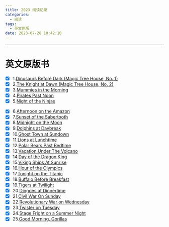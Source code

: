 ```yaml
---
title: 2023 阅读记录
categories:
  - 阅读
tags:
  - 英文原版
date: 2023-07-28 10:42:10
---
```


---

# 英文原版书

- [x] 1.[Dinosaurs Before Dark (Magic Tree House, No. 1)](https://www.amazon.com/Dinosaurs-Before-Dark-Magic-House/dp/0679824111/ref=sr_1_1?crid=1A9XM3ZS88ZC2&keywords=dinosaurs+before+dark+magic+tree+house%2C+no.+1&qid=1690514336&sprefix=%2Caps%2C442&sr=8-1)
- [x] 2.[The Knight at Dawn (Magic Tree House, No. 2)](https://www.amazon.com/Knight-Dawn-Magic-Tree-House/dp/067982412X/ref=sr_1_1?keywords=the+knight+at+dawn&qid=1690856230&s=books&sprefix=the+knight+at+%2Cstripbooks-intl-ship%2C474&sr=1-1)
- [x] 3.[Mummies in the Morning](https://www.amazon.com/Mummies-Morning-Magic-Tree-House/dp/0679824243/ref=sr_1_1?keywords=mummies+in+the+morning&qid=1691631796&s=books&sprefix=mum%2Cstripbooks-intl-ship%2C295&sr=1-1)
- [x] 4.[Pirates Past Noon](https://www.amazon.com/gp/product/0679824251?ref_=dbs_m_mng_rwt_calw_tpbk_3&storeType=ebooks&qid=1691631796&sr=1-1)
- [x] 5.[Night of the Ninjas](https://www.amazon.com/gp/product/0679863710?ref_=dbs_m_mng_rwt_calw_tpbk_4&storeType=ebooks&qid=1691631796&sr=1-1)

<!-- more -->

- [x] 6.[Afternoon on the Amazon](https://www.amazon.com/gp/product/0679863729?ref_=dbs_m_mng_rwt_calw_tpbk_5&storeType=ebooks&qid=1691631796&sr=1-1)
- [x] 7.[Sunset of the Sabertooth](https://www.amazon.com/gp/product/0679863737?ref_=dbs_m_mng_rwt_calw_tpbk_6&storeType=ebooks&qid=1691631796&sr=1-1)
- [x] 8.[Midnight on the Moon](https://www.amazon.com/gp/product/0679863745?ref_=dbs_m_mng_rwt_calw_tpbk_7&storeType=ebooks&qid=1691631796&sr=1-1)
- [x] 9.[Dolphins at Daybreak](https://www.amazon.com/gp/product/067988338X?ref_=dbs_m_mng_rwt_calw_tpbk_8&storeType=ebooks&qid=1691631796&sr=1-1)
- [x] 10.[Ghost Town at Sundown](https://www.amazon.com/gp/product/0679883398?ref_=dbs_m_mng_rwt_calw_tpbk_9&storeType=ebooks&qid=1691631796&sr=1-1)
- [x] 11.[Lions at Lunchtime](https://www.amazon.com/gp/product/0679883401?ref_=dbs_m_mng_rwt_calw_tpbk_10&storeType=ebooks&qid=1691631796&sr=1-1)
- [x] 12.[Polar Bears Past Bedtime](https://www.amazon.com/gp/product/067988341X?ref_=dbs_m_mng_rwt_calw_tpbk_11&storeType=ebooks&qid=1691631796&sr=1-1)
- [x] 13.[Vacation Under The Volcano](https://www.amazon.com/gp/product/0679890505?ref_=dbs_m_mng_rwt_calw_tpbk_12&storeType=ebooks&qid=1691631796&sr=1-1)
- [x] 14.[Day of the Dragon King](https://www.amazon.com/gp/product/0679890513?ref_=dbs_m_mng_rwt_calw_tpbk_13&storeType=ebooks&qid=1691631796&sr=1-1)
- [x] 15.[Viking Ships At Sunrise](https://www.amazon.com/gp/product/0679890610?ref_=dbs_m_mng_rwt_calw_tpbk_14&storeType=ebooks&qid=1691631796&sr=1-1)
- [x] 16.[Hour of the Olympics](https://www.amazon.com/gp/product/0679890629?ref_=dbs_m_mng_rwt_calw_tpbk_14&storeType=ebooks&qid=1691631796&sr=1-1)
- [x] 17.[Tonight on the Titanic](https://www.amazon.com/gp/product/0679890637?ref_=dbs_m_mng_rwt_calw_tpbk_15&storeType=ebooks&qid=1691631796&sr=1-1)
- [x] 18.[Buffalo Before Breakfast](https://www.amazon.com/gp/product/0679890645?ref_=dbs_m_mng_rwt_calw_tpbk_16&storeType=ebooks&qid=1691631796&sr=1-1)
- [x] 19.[Tigers at Twilight](https://www.amazon.com/gp/product/0679890653?ref_=dbs_m_mng_rwt_calw_tpbk_17&storeType=ebooks&qid=1691631796&sr=1-1)
- [x] 20.[Dingoes at Dinnertime](https://www.amazon.com/gp/product/0679890661?ref_=dbs_m_mng_rwt_calw_tpbk_18&storeType=ebooks&qid=1691631796&sr=1-1)
- [x] 21.[Civil War On Sunday](https://www.amazon.com/gp/product/067989067X?ref_=dbs_m_mng_rwt_calw_tpbk_19&storeType=ebooks&qid=1691631796&sr=1-1)
- [x] 22.[Revolutionary War on Wednesday](https://www.amazon.com/gp/product/0679890688?ref_=dbs_m_mng_rwt_calw_tpbk_20&storeType=ebooks&qid=1691631796&sr=1-1)
- [x] 23.[Twister on Tuesday](https://www.amazon.com/gp/product/0679890696?ref_=dbs_m_mng_rwt_calw_tpbk_21&storeType=ebooks&qid=1691631796&sr=1-1)
- [x] 24.[Stage Fright on a Summer Night](amazon.com/gp/product/0375806113?ref_=dbs_m_mng_rwt_calw_tpbk_22&storeType=ebooks&qid=1691631796&sr=1-1)
- [x] 25.[Good Morning, Gorillas](https://www.amazon.com/gp/product/0375806148?ref_=dbs_m_mng_rwt_calw_tpbk_23&storeType=ebooks&qid=1691631796&sr=1-1)

